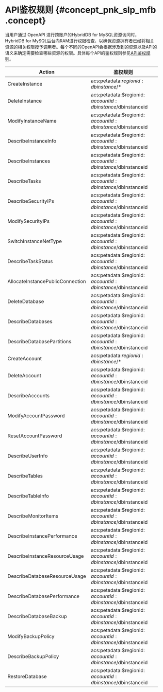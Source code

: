 # API鉴权规则 {#concept_pnk_slp_mfb .concept}

当用户通过 OpenAPI 进行跨账户的HybridDB for MySQL资源访问时，HybridDB for MySQL后台向RAM进行权限检查，以确保资源拥有者已经将相关资源的相关权限授予调用者。每个不同的OpenAPI会根据涉及到的资源以及API的语义来确定需要检查哪些资源的权限。具体每个API的鉴权规则参见[API鉴权规则](#)。

|Action|鉴权规则|
|------|----|
|CreateInstance|acs:petadata:$regionid: dbinstance /$\*|
|DeleteInstance|acs:petadata:$regionid: $accountid:dbinstance/$dbinstanceid|
|ModifyInstanceName|acs:petadata:$regionid: $accountid:dbinstance/$dbinstanceid|
|DescribeInstanceInfo|acs:petadata:$regionid: $accountid:dbinstance/$dbinstanceid|
|DescribeInstances|acs:petadata:$regionid: $accountid:dbinstance/$dbinstanceid|
|DescribeTasks|acs:petadata:$regionid: $accountid:dbinstance/$dbinstanceid|
|DescribeSecurityIPs|acs:petadata:$regionid: $accountid:dbinstance/$dbinstanceid|
|ModifySecurityIPs|acs:petadata:$regionid: $accountid:dbinstance/$dbinstanceid|
|SwitchInstanceNetType|acs:petadata:$regionid: $accountid:dbinstance/$dbinstanceid|
|DescribeTaskStatus|acs:petadata:$regionid: $accountid:dbinstance/$dbinstanceid|
|AllocateInstancePublicConnection|acs:petadata:$regionid: $accountid:dbinstance/$dbinstanceid|
|DeleteDatabase|acs:petadata:$regionid: $accountid:dbinstance/$dbinstanceid|
|DescribeDatabases|acs:petadata:$regionid: $accountid:dbinstance/$dbinstanceid|
|DescribeDatabasePartitions|acs:petadata:$regionid: $accountid:dbinstance/$dbinstanceid|
|CreateAccount|acs:petadata:$regionid: dbinstance /$\*|
|DeleteAccount|acs:petadata:$regionid: $accountid:dbinstance/$dbinstanceid|
|DescribeAccounts|acs:petadata:$regionid: $accountid:dbinstance/$dbinstanceid|
|ModifyAccountPassword|acs:petadata:$regionid: $accountid:dbinstance/$dbinstanceid|
|ResetAccountPassword|acs:petadata:$regionid: $accountid:dbinstance/$dbinstanceid|
|DescribeUserInfo|acs:petadata:$regionid: $accountid:dbinstance/$dbinstanceid|
|DescribeTables|acs:petadata:$regionid: $accountid:dbinstance/$dbinstanceid|
|DescribeTableInfo|acs:petadata:$regionid: $accountid:dbinstance/$dbinstanceid|
|DescribeMonitorItems|acs:petadata:$regionid: $accountid:dbinstance/$dbinstanceid|
|DescribeInstancePerformance|acs:petadata:$regionid: $accountid:dbinstance/$dbinstanceid|
|DescribeInstanceResourceUsage|acs:petadata:$regionid: $accountid:dbinstance/$dbinstanceid|
|DescribeDatabaseResourceUsage|acs:petadata:$regionid: $accountid:dbinstance/$dbinstanceid|
|DescribeDatabasePerformance|acs:petadata:$regionid: $accountid:dbinstance/$dbinstanceid|
|DescribeDatabaseBackup|acs:petadata:$regionid: $accountid:dbinstance/$dbinstanceid|
|ModifyBackupPolicy|acs:petadata:$regionid: $accountid:dbinstance/$dbinstanceid|
|DescribeBackupPolicy|acs:petadata:$regionid: $accountid:dbinstance/$dbinstanceid|
|RestoreDatabase|acs:petadata:$regionid: $accountid:dbinstance/$dbinstanceid|

